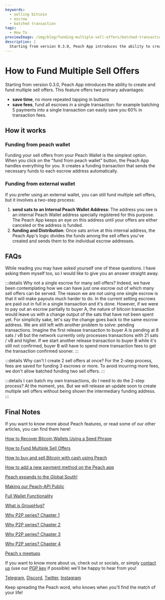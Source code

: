 ```yaml
---
keywords:
  - selling bitcoin
  - escrow
  - batched transaction
tags:
  - How To
previewImage: /img/blog/funding-multiple-sell-offers/batched-transaction.png
description: |
  Starting from version 0.3.0, Peach App introduces the ability to create and fund multiple sell offers. Here is how it works.
---
```


# How to Fund Multiple Sell Offers

Starting from version 0.3.0, Peach App introduces the ability to create and fund multiple sell offers. This feature offers two primary advantages:

- **save time**, no more repeated tapping in buttons
- **save fees**, fund all escrows in a single transaction: for example batching 5 payments into a single transaction can easily save you 60% in transaction fees.

## How it works

### Funding from peach wallet

Funding your sell offers from your Peach Wallet is the simplest option. When you click on the "fund from peach wallet" button, the Peach App handles everything for you. It creates a funding transaction that sends the necessary funds to each escrow address automatically.

### Funding from external wallet

If you prefer using an external wallet, you can still fund multiple sell offers, but it involves a two-step process:

1. **send sats to an Internal Peach Wallet Address**: The address you see is an internal Peach Wallet address specially registered for this purpose. The Peach App keeps an eye on this address until your offers are either canceled or the address is funded.
2. **funding and Distribution**: Once sats arrive at this internal address, the Peach App's logic divides the funds among the sell offers you've created and sends them to the individual escrow addresses.

## FAQs

While reading you may have asked yourself one of these questions. I have asking them myself too, so I would like to give you an answer straight away.

:::details Why not a single escrow for many sell offers?
Indeed, we have been contemplating how we can have just one escrow out of which many sell offers can be served.
The reason we are not using one single escrow is that it will make payouts much harder to do.
In the current setting escrows are paid out in full in a single transaction and it's done. However, if we were to pay out an escrow partially to buyer A, the nature of bitcoin transaction would leave us with a change output of the sats that have not been spent yet. For simplicity sake, let's say the change goes back to the same escrow address.
We are still left with another problem to solve: pending transactions. Imagine the first release transaction to buyer A is pending at 8 sats / vB but the network currently only processes transactions with 21 sats / vB and higher. If we start another release transaction to buyer B while it's still not confirmed, buyer B will have to spend more transaction fees to get the transaction confirmed sooner.
:::

:::details Why can't I create 2 sell offers at once?
For the 2-step process, fees are saved for funding 3 escrows or more. To avoid incurring more fees, we don't allow batched funding two sell offers.
:::

:::details I can batch my own transactions, do I need to do the 2-step process?
At the moment, yes. But we will release an update soon to create multiple sell offers without being shown the intermediary funding address.
:::

## Final Notes

If you want to know more about Peach features, or read some of our other articles, you can find them here!

[How to Recover Bitcoin Wallets Using a Seed Phrase](https://peachbitcoin.com/blog/how-to-restore-peach-wallet/)

[How to Fund Multiple Sell Offers](https://peachbitcoin.com/blog/funding-multiple-sell-offers/)

[How to buy and sell Bitcoin with cash using Peach](https://peachbitcoin.com/blog/how-to-buy-and-sell-bitcoin-with-cash-using-peach/)

[How to add a new payment method on the Peach app](https://peachbitcoin.com/blog/how-to-add-a-payment-method/)

[Peach expands to the Global South!](https://peachbitcoin.com/blog/peach-expands-to-the-global-south/)

[Making our Peach-API Public](https://peachbitcoin.com/blog/making-our-peach-api-public/)

[Full Wallet Functionality](https://peachbitcoin.com/blog/full-wallet-functionality/)

[What is GroupHug?](https://peachbitcoin.com/blog/group-hug/)

[Why P2P series? Chapter 1](https://peachbitcoin.com/blog/why-p2p-chapter-1/)

[Why P2P series? Chapter 2](https://peachbitcoin.com/blog/why-p2p-chapter-2/)

[Why P2P series? Chapter 3](https://peachbitcoin.com/blog/why-p2p-chapter-3-circular-economies/)

[Why P2P series? Chapter 4](https://peachbitcoin.com/blog/why-p2p-chapter-4-chains-of-trust/)

[Peach x meetups](https://peachbitcoin.com/blog/peach-for-meetups/)

If you want to know more about us, check out or socials, or simply [contact us](mailto:hello@peachbitcoin.com) (use our [PGP key](https://keys.openpgp.org/vks/v1/by-fingerprint/48339A19645E2E53488E0E5479E1B270FACD1BD2) if possible) we'll be happy to hear from you!

[Telegram](https://t.me/+GkOW1J-ixBBkZWRk), [Discord](https://discord.gg/ypeHz3SW54), [Twitter](https://twitter.com/peachbitcoin), [Instagram](https://instagram.com/peachbitcoin)

Keep spreading the Peach word, who knows when you'll find the match of your life!
